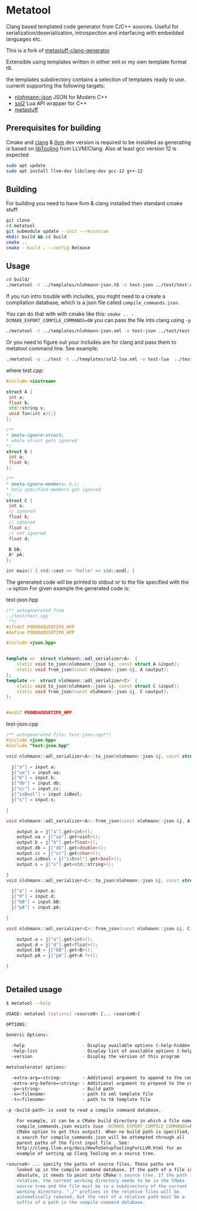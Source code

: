 # Metatool

Clang based templated code generator from C/C++ sources. Useful for serialization/deserialization, introspection and interfacing with embedded languages etc.

This is a fork of [metastuff-clang-generator](https://github.com/btaczala/metastuff-clang-generator)

Extensible using templates written in either xml or my own template format t8.

the templates subdirectory contains a selection of templates ready to use. currenlt supporting the following targets:
* [nlohmann::json](https://github.com/nlohmann/json) JSON for Modern C++
* [sol2](https://github.com/ThePhD/sol2) Lua API wrapper for C++
* [metastuff](https://github.com/eliasdaler/MetaStuff)

## Prerequisites for building

Cmake and [clang](https://clang.llvm.org/) & [llvm](https://llvm.org/) dev version is required to be installed as generating is based on [libTooling](https://clang.llvm.org/docs/LibTooling.html) from LLVM/Clang.
Also at least gcc version 12 is expected

```sh
sudo apt update
sudo apt install llvm-dev libclang-dev gcc-12 g++-12
```

## Building

For building you need to have llvm & clang installed then standard cmake stuff:

```sh
git clone
cd metatool
git submodule update --init --recursive
mkdir build && cd build
cmake ..
cmake --build . --config Release
```

## Usage
 ```sh
 cd build/
 ./metatool -t ../templates/nlohmann-json.t8 -o test-json ../test/test.cpp -- -std=c++20
 ```
If you run intro trouble with includes, you might need to a create a compilation database, which is a json file called `compile_commands.json`.

You can do that with with cmake like this: `cmake .. -DCMAKE_EXPORT_COMPILE_COMMANDS=ON` you can pass the file into clang using `-p`

 ```sh
 ./metatool -t ../templates/nlohmann-json.xml -o test-json ../test/test.cpp -- -p /path/to/compile_commands.json
 ```

Or you need to figure out your includes are for clang and pass them to metatool command line. See example:

 ```sh
 ./metatool -p ../test -t ../templates/sol2-lua.xml -o test-lua  ../test/test.cpp -- -I/include/path/here -std=c++17
 ```

 where test.cpp:

 ```cpp
#include <iostream>

struct A {
  int a;
  float b;
  std::string s;
  void fun(int x){;}
};

/**
 * @meta-ignore-struct;
 * whole struct gets ignored
 */
struct B {
  int a;
  float b;
};

/**
 * @meta-ignore-members: b,c;
 * only specified members get ignored
 */
struct C {
  int a;
  // ignored
  float b;
  // ignored
  float c;
  // not ignored
  float d;

  B bB;
  A* pA;
};

int main() { std::cout << "hello" << std::endl; }
```

The generated code will be printed to stdout or to the file specified with the `-o` option
For given example the generated code is:

test-json.hpp
```cpp
/** autogenerated from
../test/test.cpp
 **/
#ifndef POOODAOUSRTIPO_HPP
#define POOODAOUSRTIPO_HPP

#include <json.hpp>


template <>  struct nlohmann::adl_serializer<A>  {
	static void to_json(nlohmann::json &j, const struct A &input);
	static void from_json(const nlohmann::json &j, A &output);
};
template <>  struct nlohmann::adl_serializer<C>  {
	static void to_json(nlohmann::json &j, const struct C &input);
	static void from_json(const nlohmann::json &j, C &output);
};


#endif POOODAOUSRTIPO_HPP
```

test-json.cpp
```cpp
/** autogenerated file: test-json.cpp**/
#include <json.hpp>
#include "test-json.hpp"

void nlohmann::adl_serializer<A>::to_json(nlohmann::json &j, const struct A &input) {

  j["a"] = input.a;
  j["ua"] = input.ua;
  j["b"] = input.b;
  j["db"] = input.db;
  j["cc"] = input.cc;
  j["isBool"] = input.isBool;
  j["s"] = input.s;

}

void nlohmann::adl_serializer<A>::from_json(const nlohmann::json &j, A &output) {

	output.a = j["a"].get<int>();
	output.ua = j["ua"].get<uint>();
	output.b = j["b"].get<float>();
	output.db = j["db"].get<double>();
	output.cc = j["cc"].get<char>();
	output.isBool = j["isBool"].get<bool>();
	output.s = j["s"].get<std::string>();

}
void nlohmann::adl_serializer<C>::to_json(nlohmann::json &j, const struct C &input) {

  j["a"] = input.a;
  j["d"] = input.d;
  j["bB"] = input.bB;
  j["pA"] = input.pA;

}

void nlohmann::adl_serializer<C>::from_json(const nlohmann::json &j, C &output) {

	output.a = j["a"].get<int>();
	output.d = j["d"].get<float>();
	output.bB = j["bB"].get<B>();
	output.pA = j["pA"].get<A *>();

}



```

## Detailed usage

```sh
$ metatool --help

USAGE: metatool [options] <source0> [... <sourceN>]

OPTIONS:

Generic Options:

  -help                      - Display available options (-help-hidden for more)
  -help-list                 - Display list of available options (-help-list-hidden for more)
  -version                   - Display the version of this program

metatoolerator options:

  -extra-arg=<string>        - Additional argument to append to the compiler command line
  -extra-arg-before=<string> - Additional argument to prepend to the compiler command line
  -p=<string>                - Build path
  -x=<filename>              - path to xml template file
  -t=<filename>              - path to t8 template file

-p <build-path> is used to read a compile command database.

	For example, it can be a CMake build directory in which a file named
	compile_commands.json exists (use -DCMAKE_EXPORT_COMPILE_COMMANDS=ON
	CMake option to get this output). When no build path is specified,
	a search for compile_commands.json will be attempted through all
	parent paths of the first input file . See:
	http://clang.llvm.org/docs/HowToSetupToolingForLLVM.html for an
	example of setting up Clang Tooling on a source tree.

<source0> ... specify the paths of source files. These paths are
	looked up in the compile command database. If the path of a file is
	absolute, it needs to point into CMake's source tree. If the path is
	relative, the current working directory needs to be in the CMake
	source tree and the file must be in a subdirectory of the current
	working directory. "./" prefixes in the relative files will be
	automatically removed, but the rest of a relative path must be a
	suffix of a path in the compile command database.
```
